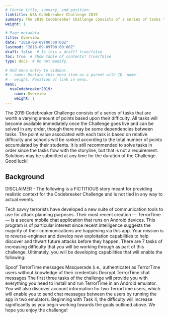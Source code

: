 ```yaml
---
# Course title, summary, and position.
linktitle: NSA Codebreaker Challenge 2019
summary: The 2019 Codebreaker Challenge consists of a series of tasks that are worth a varying amount of points based upon their difficulty. 
weight: 1

# Page metadata.
title: Overview
date: "2018-09-09T00:00:00Z"
lastmod: "2018-09-09T00:00:00Z"
draft: false  # Is this a draft? true/false
toc: true  # Show table of contents? true/false
type: docs  # Do not modify.

# Add menu entry to sidebar.
# - name: Declare this menu item as a parent with ID `name`.
# - weight: Position of link in menu.
menu:
  nsaCodebreaker2019:
    name: Overview
    weight: 1
---
```


The 2019 Codebreaker Challenge consists of a series of tasks that are worth a varying amount of points based upon their difficulty. All tasks will become available immediately once the Challenge goes live and can be solved in any order, though there may be some dependencies between tasks. The point value associated with each task is based on relative difficulty and schools will be ranked according to the total number of points accumulated by their students. It is still recommended to solve tasks in order since the tasks flow with the storyline, but that is not a requirement. Solutions may be submitted at any time for the duration of the Challenge. Good luck!

## Background

DISCLAIMER - The following is a FICTITIOUS story meant for providing realistic context for the Codebreaker Challenge and is not tied in any way to actual events.

Tech savvy terrorists have developed a new suite of communication tools to use for attack planning purposes. Their most recent creation — TerrorTime — is a secure mobile chat application that runs on Android devices. This program is of particular interest since recent intelligence suggests the majority of their communications are happening via this app. Your mission is to reverse-engineer and develop new exploitation capabilities to help discover and thwart future attacks before they happen. There are 7 tasks of increasing difficulty that you will be working through as part of this challenge. Ultimately, you will be developing capabilities that will enable the following:

Spoof TerrorTime messages
Masquerade (i.e., authenticate) as TerrorTime users without knowledge of their credentials
Decrypt TerrorTime chat messages
The first three tasks of the challenge will provide you with everything you need to install and run TerrorTime in an Android emulator. You will also discover account information for two TerrorTime users, which will enable you to send chat messages between the users by running the app in two emulators. Beginning with Task 4, the difficulty will increase significantly as you begin working towards the goals outlined above. We hope you enjoy the challenge!
